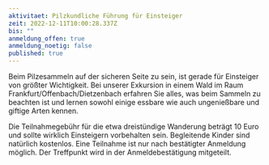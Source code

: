 ```yaml
---
aktivitaet: Pilzkundliche Führung für Einsteiger
zeit: 2022-12-11T10:00:28.337Z
bis: ""
anmeldung_offen: true
anmeldung_noetig: false
published: true
---
```

Beim Pilzesammeln auf der sicheren Seite zu sein, ist gerade für Einsteiger von größter Wichtigkeit.  Bei unserer Exkursion in einem Wald im Raum Frankfurt/Offenbach/Dietzenbach erfahren Sie alles, was beim Sammeln zu beachten ist und lernen sowohl einige essbare wie auch ungenießbare und giftige Arten kennen.

Die Teilnahmegebühr für die etwa dreistündige Wanderung beträgt 10 Euro und sollte wirklich Einsteigern vorbehalten sein. Begleitende Kinder sind natürlich kostenlos. Eine Teilnahme ist nur nach bestätigter Anmeldung möglich. Der Treffpunkt wird in der Anmeldebestätigung mitgeteilt.
